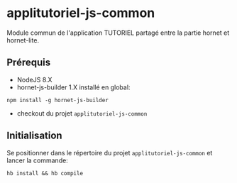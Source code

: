 # applitutoriel-js-common

Module commun de l'application TUTORIEL partagé entre la partie hornet et hornet-lite.


## Prérequis #

* NodeJS 8.X
* hornet-js-builder 1.X installé en global:

```shell
npm install -g hornet-js-builder
```

* checkout du projet `applitutoriel-js-common`


## Initialisation #
Se positionner dans le répertoire du projet `applitutoriel-js-common` et lancer la commande:

```shell
hb install && hb compile
```
